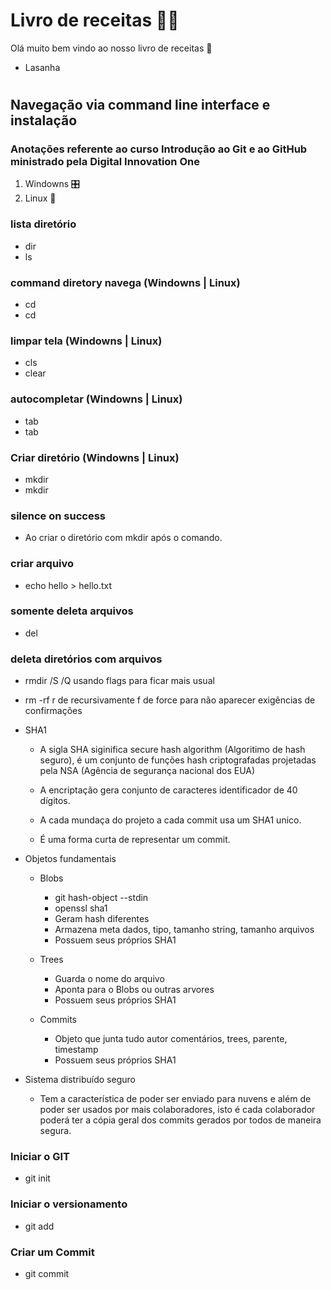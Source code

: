 # Livro de receitas :man_cook:

Olá muito bem vindo ao nosso livro de receitas :wave:
 - Lasanha
#
#
## Navegação via command line interface e instalação
### Anotações referente ao curso Introdução ao Git e ao GitHub ministrado pela **Digital Innovation One**
1. Windowns :control_knobs:
2. Linux :penguin:

### lista diretório
- dir
- ls
### command diretory navega (Windowns | Linux)
- cd
- cd
### limpar tela (Windowns | Linux)
- cls
- clear

### autocompletar (Windowns | Linux)	
- tab
- tab

### Criar diretório (Windowns | Linux)	
- mkdir
- mkdir	

### silence on success
- Ao criar o diretório com mkdir após o comando.

### criar arquivo
- echo hello > hello.txt

### somente deleta arquivos
- del

### deleta diretórios com arquivos
- rmdir /S /Q		usando flags para ficar mais usual
- rm -rf			r de recursivamente
					f de force para não aparecer exigências de confirmações



- SHA1
	- A sigla SHA siginifica secure hash algorithm (Algoritimo de hash seguro), é um conjunto de funções hash criptografadas projetadas pela NSA (Agência de segurança nacional dos EUA)

	- A encriptação gera conjunto de caracteres identificador de 40 dígitos.

	- A cada mundaça do projeto a cada commit usa um SHA1 unico.

	- É uma forma curta de representar um commit.

- Objetos fundamentais
	- Blobs
		- git hash-object --stdin
		- openssl sha1
		- Geram hash diferentes
		- Armazena meta dados, tipo, tamanho string, tamanho arquivos
		- Possuem seus próprios SHA1
		
	- Trees
		- Guarda o nome do arquivo
		- Aponta para o Blobs ou outras arvores
		- Possuem seus próprios SHA1
		
	- Commits
		- Objeto que junta tudo autor comentários, trees, parente, timestamp
		- Possuem seus próprios SHA1
		

- Sistema distribuído seguro
	- Tem a característica de poder ser enviado para nuvens e além de poder ser usados por mais colaboradores, isto é cada colaborador poderá ter a cópia geral dos commits gerados por todos de maneira segura.

### Iniciar o GIT
- git init

### Iniciar o versionamento
- git add

### Criar um Commit
- git commit